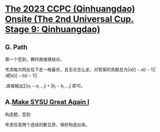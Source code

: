 # [The 2023 CCPC (Qinhuangdao) Onsite (The 2nd Universal Cup. Stage 9: Qinhuangdao)](https://codeforces.com/gym/104787)



## G. Path

第一个签到，赛时直接猜结论。

考虑每次网友往下走一格最优，且无论怎么走，对答案的贡献总为$|a[i] - a[i - 1]| 或| b[i] - b[i - 1]|$

,直接输出$∑ |a_i - a_{i-1}| +|b_i - b_{i-1}|$ 即可。

## A.[Make SYSU Great Again I](https://codeforces.com/gym/104787/problem/A)

构造题，签到

考虑任意两个连续的数互质，很好构造出来。

